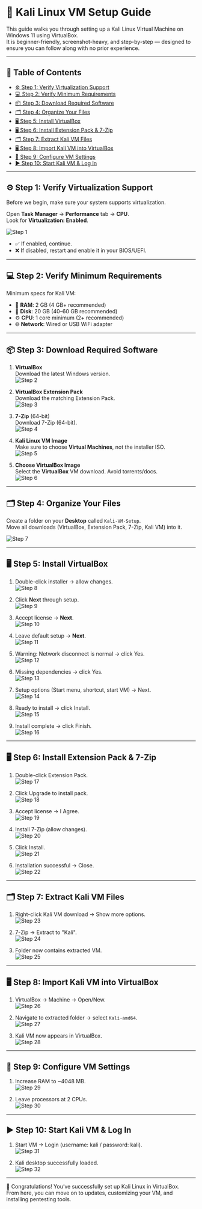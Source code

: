 # 🐉 Kali Linux VM Setup Guide

This guide walks you through setting up a Kali Linux Virtual Machine on Windows 11 using VirtualBox.  
It is beginner-friendly, screenshot-heavy, and step-by-step — designed to ensure you can follow along with no prior experience.

---

## 📜 Table of Contents

- [⚙️ Step 1: Verify Virtualization Support](#️-step-1-verify-virtualization-support)
- [💻 Step 2: Verify Minimum Requirements](#-step-2-verify-minimum-requirements)
- [📦 Step 3: Download Required Software](#-step-3-download-required-software)
- [🗂️ Step 4: Organize Your Files](#️-step-4-organize-your-files)
- [🖥️ Step 5: Install VirtualBox](#-step-5-install-virtualbox)
- [🖥️ Step 6: Install Extension Pack & 7-Zip](#-step-6-install-extension-pack--7-zip)
- [🗂️ Step 7: Extract Kali VM Files](#-step-7-extract-kali-vm-files)
- [🖥️ Step 8: Import Kali VM into VirtualBox](#-step-8-import-kali-vm-into-virtualbox)
- [🔧 Step 9: Configure VM Settings](#-step-9-configure-vm-settings)
- [▶️ Step 10: Start Kali VM & Log In](#-step-10-start-kali-vm--log-in)

---

## ⚙️ Step 1: Verify Virtualization Support

Before we begin, make sure your system supports virtualization.  

Open **Task Manager** → **Performance** tab → **CPU**.  
Look for **Virtualization: Enabled**.  

![Step 1](/images/Kali-VM-Setup/001.png)

- ✅ If enabled, continue.  
- ❌ If disabled, restart and enable it in your BIOS/UEFI.  

---

## 💻 Step 2: Verify Minimum Requirements

Minimum specs for Kali VM:  

- 🧠 **RAM**: 2 GB (4 GB+ recommended)  
- 💾 **Disk**: 20 GB (40–60 GB recommended)  
- ⚙️ **CPU**: 1 core minimum (2+ recommended)  
- 🌐 **Network**: Wired or USB WiFi adapter  

---

## 📦 Step 3: Download Required Software

1. **VirtualBox**  
   Download the latest Windows version.  
   ![Step 2](/images/Kali-VM-Setup/002.png)

2. **VirtualBox Extension Pack**  
   Download the matching Extension Pack.  
   ![Step 3](/images/Kali-VM-Setup/003.png)

3. **7-Zip** (64-bit)  
   Download 7-Zip (64-bit).  
   ![Step 4](/images/Kali-VM-Setup/004.png)

4. **Kali Linux VM Image**  
   Make sure to choose **Virtual Machines**, not the installer ISO.  
   ![Step 5](/images/Kali-VM-Setup/005.png)

5. **Choose VirtualBox Image**  
   Select the **VirtualBox** VM download. Avoid torrents/docs.  
   ![Step 6](/images/Kali-VM-Setup/006.png)

---

## 🗂️ Step 4: Organize Your Files

Create a folder on your **Desktop** called `Kali-VM-Setup`.  
Move all downloads (VirtualBox, Extension Pack, 7-Zip, Kali VM) into it.  

![Step 7](/images/Kali-VM-Setup/007.png)

---

## 🖥️ Step 5: Install VirtualBox

1. Double-click installer → allow changes.  
   ![Step 8](/images/Kali-VM-Setup/008.png)

2. Click **Next** through setup.  
   ![Step 9](/images/Kali-VM-Setup/009.png)

3. Accept license → **Next**.  
   ![Step 10](/images/Kali-VM-Setup/010.png)

4. Leave default setup → **Next**.  
   ![Step 11](/images/Kali-VM-Setup/011.png)

5. Warning: Network disconnect is normal → click Yes.  
   ![Step 12](/images/Kali-VM-Setup/012.png)

6. Missing dependencies → click Yes.  
   ![Step 13](/images/Kali-VM-Setup/013.png)

7. Setup options (Start menu, shortcut, start VM) → Next.  
   ![Step 14](/images/Kali-VM-Setup/014.png)

8. Ready to install → click Install.  
   ![Step 15](/images/Kali-VM-Setup/015.png)

9. Install complete → click Finish.  
   ![Step 16](/images/Kali-VM-Setup/016.png)

---

## 🖥️ Step 6: Install Extension Pack & 7-Zip

1. Double-click Extension Pack.  
   ![Step 17](/images/Kali-VM-Setup/017.png)

2. Click Upgrade to install pack.  
   ![Step 18](/images/Kali-VM-Setup/018.png)

3. Accept license → I Agree.  
   ![Step 19](/images/Kali-VM-Setup/019.png)

4. Install 7-Zip (allow changes).  
   ![Step 20](/images/Kali-VM-Setup/020.png)

5. Click Install.  
   ![Step 21](/images/Kali-VM-Setup/021.png)

6. Installation successful → Close.  
   ![Step 22](/images/Kali-VM-Setup/022.png)

---

## 🗂️ Step 7: Extract Kali VM Files

1. Right-click Kali VM download → Show more options.  
   ![Step 23](/images/Kali-VM-Setup/023.png)

2. 7-Zip → Extract to "Kali\".  
   ![Step 24](/images/Kali-VM-Setup/024.png)

3. Folder now contains extracted VM.  
   ![Step 25](/images/Kali-VM-Setup/025.png)

---

## 🖥️ Step 8: Import Kali VM into VirtualBox

1. VirtualBox → Machine → Open/New.  
   ![Step 26](/images/Kali-VM-Setup/026.png)

2. Navigate to extracted folder → select `Kali-amd64`.  
   ![Step 27](/images/Kali-VM-Setup/027.png)

3. Kali VM now appears in VirtualBox.  
   ![Step 28](/images/Kali-VM-Setup/028.png)

---

## 🔧 Step 9: Configure VM Settings

1. Increase RAM to ~4048 MB.  
   ![Step 29](/images/Kali-VM-Setup/029.png)

2. Leave processors at 2 CPUs.  
   ![Step 30](/images/Kali-VM-Setup/030.png)

---

## ▶️ Step 10: Start Kali VM & Log In

1. Start VM → Login (username: kali / password: kali).  
   ![Step 31](/images/Kali-VM-Setup/031.png)

2. Kali desktop successfully loaded.  
   ![Step 32](/images/Kali-VM-Setup/032.png)

---

🎉 Congratulations! You’ve successfully set up Kali Linux in VirtualBox.  
From here, you can move on to updates, customizing your VM, and installing pentesting tools.
